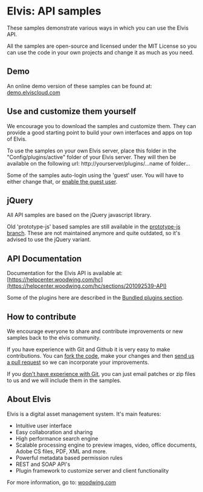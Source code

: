 Elvis: API samples
=======================================

These samples demonstrate various ways in which you can use the Elvis API.

All the samples are open-source and licensed under the MIT License so you can use the code in your own projects and change it as much as you need.


Demo
--------
An online demo version of these samples can be found at: [demo.elviscloud.com](http://demo.elviscloud.com)


Use and customize them yourself
--------
We encourage you to download the samples and customize them. They can provide a good starting point to build your own interfaces and apps on top of Elvis.

To use the samples on your own Elvis server, place this folder in the "Config/plugins/active" folder of your Elvis server. They will then be available on the following url: http://yourserver/plugins/...name of folder...

Some of the samples auto-login using the 'guest' user. You will have to either change that, or [enable the guest user](https://helpcenter.woodwing.com/hc/articles/202250119-Creating-a-public-guest-account).


jQuery
--------
All API samples are based on the jQuery javascript library.

Old 'prototype-js' based samples are still available in the [prototype-js branch](https://github.com/dutchsoftware/elvis-API-samples/tree/prototype-js). These are not maintained anymore and quite outdated, so it's advised to use the jQuery variant.


API Documentation
--------
Documentation for the Elvis API is available at: [https://helpcenter.woodwing.com/hc](https://helpcenter.woodwing.com/hc/sections/201092539-API)

Some of the plugins here are described in the [Bundled plugins section](https://helpcenter.woodwing.com/hc/articles/202249339-Bundled-plugins).


How to contribute
--------
We encourage everyone to share and contribute improvements or new samples back to the elvis community.

If you have experience with Git and Github it is very easy to make contributions. You can [fork the code](http://help.github.com/fork-a-repo), make your changes and then [send us a pull request](http://help.github.com/send-pull-requests) so we can incorporate your improvements.

If you [don't have experience with Git](http://help.github.com), you can just email patches or zip files to us and we will include them in the samples.


About Elvis
--------
Elvis is a digital asset management system. It's main features:

- Intuitive user interface
- Easy collaboration and sharing
- High performance search engine
- Scalable processing engine to preview images, video, office documents, Adobe CS files, PDF, XML and more.
- Powerful metadata based permission rules
- REST and SOAP API's
- Plugin framework to customize server and client functionality

For more information, go to: [woodwing.com](http://www.woodwing.com/digital-asset-management)